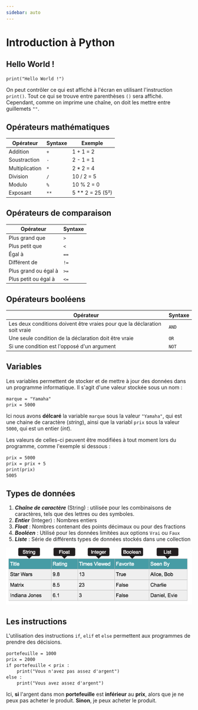 ```yaml
---
sidebar: auto
---
```

# Introduction à Python
<Badge type="tip" text="Rédigé le 02/04/2024" />
<Badge type="warning" text="En cours de rédaction" />

## Hello World !

```python:line-numbers=1
print("Hello World !")
```
On peut contrôler ce qui est affiché à l'écran en utilisant l'instruction  `print()`. Tout ce qui se trouve entre parenthèses `()` sera affiché. Cependant, comme on imprime une chaîne, on doit les mettre entre guillemets `""`.

## Opérateurs mathématiques

|Opérateur|Syntaxe|Exemple|
|-|-|-|
|Addition|`+`|1 + 1 = 2|
|Soustraction|`-`|2 - 1 = 1|
|Multiplication|`*`|2 * 2 = 4|
|Division|`/`|10 / 2 = 5|
|Modulo|`%`|10 % 2 = 0|
|Exposant|`**`|5 ** 2 = 25 (5²)|

## Opérateurs de comparaison

|Opérateur|Syntaxe|
|-|-|
|Plus grand que|`>`|
|Plus petit que|`<`|
|Égal à|`==`|
|Différent de|`!=`|
|Plus grand ou égal à|`>=`|
|Plus petit ou égal à|`<=`|

## Opérateurs booléens

|Opérateur|Syntaxe|
|-|-|
|Les deux conditions doivent être vraies pour que la déclaration soit vraie|`AND`|
|Une seule condition de la déclaration doit être vraie|`OR`|
|Si une condition est l'opposé d'un argument|`NOT`|

## Variables

Les variables permettent de stocker et de mettre à jour des données dans un programme informatique. Il s'agit d'une valeur stockée sous un nom :

```python:line-numbers=1
marque = "Yamaha"
prix = 5000
```
Ici nous avons **délcaré** la variable `marque` sous la valeur `"Yamaha"`, qui est une chaine de caractère (*string*), ainsi que la variabl `prix` sous la valeur `5000`, qui est un entier (*int*).

Les valeurs de celles-ci peuvent être modifiées à tout moment lors du programme, comme l'exemple si dessous :
```python:line-numbers=1 {4}
prix = 5000
prix = prix + 5
print(prix)
5005
```

## Types de données

1. ***Chaîne de caractère*** (String) : utilisée pour les combinaisons de caractères, tels que des lettres ou des symboles.
2. ***Entier*** (Integer) : Nombres entiers
3. ***Float*** : Nombres contenant des points décimaux ou pour des fractions
4. ***Booléen*** : Utilisé pour les données limitées aux options `Vrai` ou `Faux`
5. ***Liste*** : Série de différents types de données stockés dans une collection

![Exemples types](./img/types.png)

## Les instructions

L'utilisation des instructions `if`, `elif` et `else` permettent aux programmes de prendre des décisions.

```python:line-numbers=1
portefeuille = 1000
prix = 2000
if portefeuille < prix :
    print("Vous n'avez pas assez d'argent")
else :
    print("Vous avez assez d'argent")
```

Ici, **si** l'argent dans mon **portefeuille** est **inférieur** au **prix**, alors que je ne peux pas acheter le produit. **Sinon**, je peux acheter le produit.